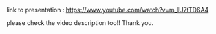 link to presentation : https://www.youtube.com/watch?v=m_lU7tTD6A4

please check the video description too!!
Thank you.

